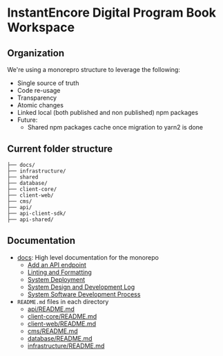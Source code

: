 # InstantEncore Digital Program Book Workspace

## Organization

We're using a monorepro structure to leverage the following:
- Single source of truth
- Code re-usage
- Transparency
- Atomic changes
- Linked local (both published and non published) npm packages
- Future:
  - Shared npm packages cache once migration to yarn2 is done

## Current folder structure

```
├── docs/
├── infrastructure/
├── shared
├── database/
├── client-core/
├── client-web/
├── cms/
├── api/
├── api-client-sdk/
├── api-shared/
```

## Documentation

- [docs](/docs): High level documentation for the monorepo
  - [Add an API endpoint](docs/add-api-endpoint.md)
  - [Linting and Formatting](docs/linting-and-formatting.md)
  - [System Deployment](docs/system-deployment.md)
  - [System Design and Development Log](docs/system-design-and-development-log.md)
  - [System Software Development Process](docs/system-software-development-process.md)
- `README.md` files in each directory
  - [api/README.md](api/README.md)
  - [client-core/README.md](client-core/README.md)
  - [client-web/README.md](client-web/README.md)
  - [cms/README.md](cms/README.md)
  - [database/README.md](database/README.md)
  - [infrastructure/README.md](infrastructure/README.md)
